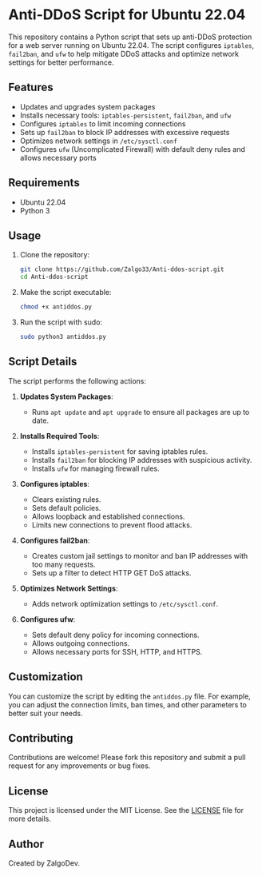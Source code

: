 # Anti-DDoS Script for Ubuntu 22.04

This repository contains a Python script that sets up anti-DDoS protection for a web server running on Ubuntu 22.04. The script configures `iptables`, `fail2ban`, and `ufw` to help mitigate DDoS attacks and optimize network settings for better performance.

## Features

- Updates and upgrades system packages
- Installs necessary tools: `iptables-persistent`, `fail2ban`, and `ufw`
- Configures `iptables` to limit incoming connections
- Sets up `fail2ban` to block IP addresses with excessive requests
- Optimizes network settings in `/etc/sysctl.conf`
- Configures `ufw` (Uncomplicated Firewall) with default deny rules and allows necessary ports

## Requirements

- Ubuntu 22.04
- Python 3

## Usage

1. Clone the repository:

    ```bash
    git clone https://github.com/Zalgo33/Anti-ddos-script.git
    cd Anti-ddos-script
    ```

2. Make the script executable:

    ```bash
    chmod +x antiddos.py
    ```

3. Run the script with sudo:

    ```bash
    sudo python3 antiddos.py
    ```

## Script Details

The script performs the following actions:

1. **Updates System Packages**:
    - Runs `apt update` and `apt upgrade` to ensure all packages are up to date.

2. **Installs Required Tools**:
    - Installs `iptables-persistent` for saving iptables rules.
    - Installs `fail2ban` for blocking IP addresses with suspicious activity.
    - Installs `ufw` for managing firewall rules.

3. **Configures iptables**:
    - Clears existing rules.
    - Sets default policies.
    - Allows loopback and established connections.
    - Limits new connections to prevent flood attacks.

4. **Configures fail2ban**:
    - Creates custom jail settings to monitor and ban IP addresses with too many requests.
    - Sets up a filter to detect HTTP GET DoS attacks.

5. **Optimizes Network Settings**:
    - Adds network optimization settings to `/etc/sysctl.conf`.

6. **Configures ufw**:
    - Sets default deny policy for incoming connections.
    - Allows outgoing connections.
    - Allows necessary ports for SSH, HTTP, and HTTPS.

## Customization

You can customize the script by editing the `antiddos.py` file. For example, you can adjust the connection limits, ban times, and other parameters to better suit your needs.

## Contributing

Contributions are welcome! Please fork this repository and submit a pull request for any improvements or bug fixes.

## License

This project is licensed under the MIT License. See the [LICENSE](LICENSE) file for more details.

## Author

Created by ZalgoDev.
